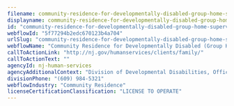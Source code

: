 ```yaml
---
filename: community-residence-for-developmentally-disabled-group-home-supervised-apartment
displayname: community-residence-for-developmentally-disabled-group-home-supervised-apartment
id: "community-residence-for-developmentally-disabled-group-home-supervised-apartment"
webflowId: "5f77294b2edc670123b4a704"
urlSlug: "community-residence-for-developmentally-disabled-group-home-supervised-apartment"
webflowName: "Community Residence for Developmentally Disabled (Group Home, Supervised Apartment)"
callToActionLink: "http://nj.gov/humanservices/clients/family/"
callToActionText: ""
agencyId: nj-human-services
agencyAdditionalContext: "Division of Developmental Disabilities, Office of Licensing and Inspection"
divisionPhone: "(609) 984-5321"
webflowIndustry: "Community Residence"
licenseCertificationClassification: "LICENSE TO OPERATE"
---
```

